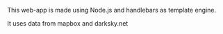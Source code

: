 This web-app is made using Node.js and handlebars as template engine.

It uses data from mapbox and darksky.net